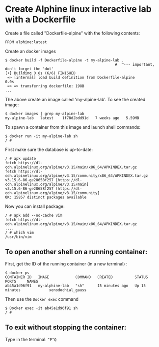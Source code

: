 

# Create Alphine linux interactive lab with a Dockerfile


Create a file called "Dockerfile-alpine" with the following contents:


```
FROM alphine:latest
```

Create an docker images

```
$ docker build -f Dockerfile-alpine -t my-alpine-lab .
                                                  #  ^--- important, don't forget the 'dot'
[+] Building 0.8s (6/6) FINISHED
 => [internal] load build definition from Dockerfile-alpine                                                                                       0.0s
 => => transferring dockerfile: 198B
...
```

The above create an image called 'my-alpine-lab'. To see the created image:

```
$ docker images | grep my-alpine-lab
my-alpine-lab   latest    1f78d2bdd91d   7 weeks ago   5.59MB
```

To spawn a container from this image and launch shell commands:

```
$ docker run -it my-alpine-lab sh
/ #
```

First make sure the database is up-to-date:

```
/ # apk update
fetch https://dl-cdn.alpinelinux.org/alpine/v3.15/main/x86_64/APKINDEX.tar.gz
fetch https://dl-cdn.alpinelinux.org/alpine/v3.15/community/x86_64/APKINDEX.tar.gz
v3.15.6-86-ge28658f257 [https://dl-cdn.alpinelinux.org/alpine/v3.15/main]
v3.15.6-86-ge28658f257 [https://dl-cdn.alpinelinux.org/alpine/v3.15/community]
OK: 15857 distinct packages available
```

Now you can install package:

```
/ # apk add --no-cache vim
fetch https://dl-cdn.alpinelinux.org/alpine/v3.15/main/x86_64/APKINDEX.tar.gz
....
/ # which vim
/usr/bin/vim
```

## To open another shell on a running container:

First, get the ID of the running container (in a new terminal) :

```:
$ docker ps
CONTAINER ID   IMAGE            COMMAND   CREATED          STATUS          PORTS     NAMES
ab45a1d96f91   my-alphine-lab   "sh"      15 minutes ago   Up 15 minutes             xenodochial_gauss
```

Then use the `Docker exec` command

```
$ Docker exec -it ab45a1d96f91 sh
/ #
```

## To exit without stopping the container:

Type in the terminal: `^P^Q`

